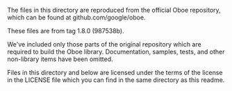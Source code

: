 The files in this directory are reproduced from the official Oboe repository, which can be found at
github.com/google/oboe.

These files are from tag 1.8.0 (987538b).

We've included only those parts of the original repository which are required to build the Oboe
library. Documentation, samples, tests, and other non-library items have been omitted.

Files in this directory and below are licensed under the terms of the license in the LICENSE file
which you can find in the same directory as this readme.

